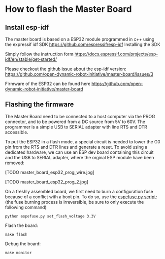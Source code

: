 # How to flash the Master Board

Install esp-idf
--------
The master board is based on a ESP32 module programmed in c++ using the expressif idf SDK https://github.com/espressif/esp-idf
Installing the SDK

Simply follow the instruction form https://docs.espressif.com/projects/esp-idf/en/stable/get-started/

Please checkout the github issue about the esp-idf version: https://github.com/open-dynamic-robot-initiative/master-board/issues/3


Firmware of the ESP32 can be found here https://github.com/open-dynamic-robot-initiative/master-board

Flashing the firmware
--------

The Master Board need to be connected to a host computer via the PROG connector, and to be powered from a DC source from 5V to 60V. The programmer is a simple USB to SERIAL adapter with line RTS and DTR accessible.

To put the ESP32 in a flash mode, a special circuit is needed to lower the G0 pin from the RTS and DTR lines and generate a reset. To avoid using a dedicated hardware, we can use an ESP dev board containing this circuit and the USB to SERIAL adapter, where the orginal ESP module have been removed:

[TODO master_board_esp32_prog_wire.jpg]

[TODO master_board_esp32_prog_2.jpg]



On a freshly assembled board, we first need to burn a configuration fuse  because of a conflict with a boot pin. To do so, use the [espefuse.py script](https://github.com/espressif/esptool): (the fuse burning process is irreversible, be sure to only execute the following command)

`python espefuse.py set_flash_voltage 3.3V`


Flash the board:

`make flash`


Debug the board:

`make monitor`
